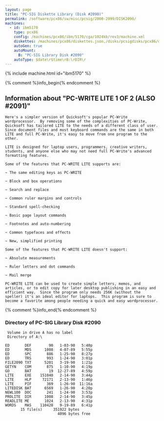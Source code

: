 ```yaml
---
layout: page
title: "PC-SIG Diskette Library (Disk #2090)"
permalink: /software/pcx86/sw/misc/pcsig/2000-2999/DISK2090/
machines:
  - id: ibm5170
    type: pcx86
    config: /machines/pcx86/ibm/5170/cga/1024kb/rev3/machine.xml
    diskettes: /machines/pcx86/diskettes.json,/disks/pcsigdisks/pcx86/diskettes.json
    autoGen: true
    autoMount:
      B: "PC-SIG Library Disk #2090"
    autoType: $date\r$time\rB:\rDIR\r
---
```


{% include machine.html id="ibm5170" %}

{% comment %}info_begin{% endcomment %}

## Information about "PC-WRITE LITE 1 OF 2 (ALSO #2091)"

    Here's a simpler version of Quicksoft's popular PC-Write
    wordprocessor.  By removing some of the complexities of PC-Write,
    Quicksoft has tailored LITE to the needs of a different class of user.
    Since document files and most keyboard commands are the same in both
    LITE and full PC-Write, it's easy to move from one program to the
    other.
    
    LITE is designed for laptop users, programmers, creative writers,
    students, and anyone else who may not need full PC-Write's advanced
    formatting features.
    
    Some of the features that PC-WRITE LITE supports are:
    
    ~ The same editing keys as PC-WRITE
    
    ~ Block and box operations
    
    ~ Search and replace
    
    ~ Common ruler margins and controls
    
    ~ Standard spell-checking
    
    ~ Basic page layout commands
    
    ~ Footnotes and auto-numbering
    
    ~ Common typefaces and effects
    
    ~ New, simplified printing
    
    Some of the features that PC-WRITE LITE doesn't support:
    
    ~ Absolute measurements
    
    ~ Ruler letters and dot commands
    
    ~ Mail merge
    
    PC-WRITE LITE can be used to create simple letters, memos, and
    articles, or to edit copy for later desktop publishing in an easy and
    efficient way.  Since the program only needs 256K (without the
    speller) it's an ideal editor for laptops.  This program is sure to
    become a favorite among people needing a quick and easy wordprocessor.
{% comment %}info_end{% endcomment %}


### Directory of PC-SIG Library Disk #2090

     Volume in drive A has no label
     Directory of A:\

    ED       DEF        90   1-03-90   5:40p
    ED       MDS      1008   4-07-89   5:55p
    ED       SPC       886   1-25-90   8:27p
    ED       TRS       993   1-24-90   3:01p
    FILE2090 TXT      5201   3-19-90   1:21p
    GETYN    COM       875   1-10-90   4:19p
    GO       BAT        19  12-27-89   4:59p
    LITE     EXE    151040   2-14-90   3:44p
    LITE     HLP     72171   2-13-90   1:46p
    LITE     PIF       369   1-26-90  11:16a
    LITEDISK BAT      6569   1-26-90   4:20p
    NEWL100  DOC       241   1-24-90   3:53p
    PROLITE  DIR      1008   2-14-90   3:45p
    READLITE ME       1024   2-13-90   4:31p
    WORDS    MAS    110428   9-19-89   6:41p
           15 file(s)     351922 bytes
                            4096 bytes free
